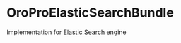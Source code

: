 OroProElasticSearchBundle
=========================

Implementation for [Elastic Search](http://www.elasticsearch.org/) engine
